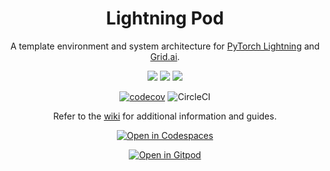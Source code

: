 <div align="center">

# Lightning Pod

A template environment and system architecture for [PyTorch Lightning](https://www.pytorchlightning.ai/) and [Grid.ai](https://www.grid.ai/).

![](https://img.shields.io/badge/PyTorch_Lightning-Ecosystem-informational?style=flat&logo=pytorchlightning&logoColor=white&color=2bbc8a)
![](https://img.shields.io/badge/Grid.ai-Compute-informational?style=flat&logo=grid.ai&logoColor=white&color=2bbc8a)
![](https://img.shields.io/badge/Gitpod-DevEnv-informational?style=flat&logo=gitpod&logoColor=white&color=2bbc8a)

[![codecov](https://codecov.io/gh/JustinGoheen/lightning-pod/branch/main/graph/badge.svg)](https://codecov.io/gh/JustinGoheen/lightning-pod)
![CircleCI](https://circleci.com/gh/JustinGoheen/lightning-pod.svg?style=shield)

Refer to the [wiki](https://github.com/JustinGoheen/lightning-pod/wiki) for additional information and guides.

[![Open in Codespaces](https://github.com/codespaces/badge.svg)](https://codespaces.new?repo=JustinGoheen/lightning-pod)

[![Open in Gitpod](https://gitpod.io/button/open-in-gitpod.svg)](https://gitpod.io/#https://github.com/JustinGoheen/lightning-pod)

</div>
